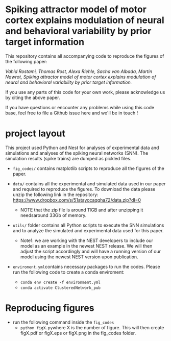 # Spiking attractor model of motor cortex explains modulation of neural and behavioral variability by prior target information

This repository contains all accompanying code to reproduce the figures of the following paper:

*Vahid Rostami, Thomas Rost, Alexa Riehle, Sacha van Albada, Martin Nawrot, Spiking attractor model of motor cortex explains modulation of neural and behavioral variability by prior target information.*

If you use any parts of this code for your own work, please acknowledge us by citing the above paper.


If you have questions or encounter any problems while using this code base, feel free to file a Github issue here and we'll be in touch !

# project layout
This project used Python and Nest for analyses of experimental data and simulations and analyses of the spiking neural networks (SNN). The simulation results (spike trains) are dumped as pickled files.

* `fig_codes/` contains matplotlib scripts to reproduce all the figures of the paper.

* `data/` contains all the experimental and simulated data used in our paper and required to reproduce the figures. To download the data please unzip the following link in the repository: https://www.dropbox.com/s/51atayocaqqha72/data.zip?dl=0
  * NOTE that the zip file is around 11GB and after unzipping it needsaround 33Gb of memory.

* `utils/` folder contains all Python scripts to execute the SNN simulations and to analyze the simulated and experimental data used for this paper.
  * Note1: we are working with the NEST developers to include our model as an example in the newest NEST release. We will then adjust the script accordingly and will have a running version of our model using the newest NEST version upon publication.

* `enviroment.yml`contains necessary packages to run the codes. Please run the following code to create a conda enviroment:
  * `conda env create -f environment.yml`
  * `conda activate ClusteredNetwork_pub` 

# Reproducing figures
* run the following command inside the `fig_codes`
  * `python figX.py`where X is the number of figure. This will then create figX.pdf or figX.eps or figX.png in the fig_codes folder.

